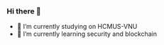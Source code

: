 ### Hi there 👋

- 🔭 I’m currently studying on HCMUS-VNU
- 🌱 I’m currently learning security and blockchain
<!--
**thenguyenltv/thenguyenltv** is a ✨ _special_ ✨ repository because its `README.md` (this file) appears on your GitHub profile.

Here are some ideas to get you started:

- 👯 I’m looking to collaborate on ...
- 🤔 I’m looking for help with ...
- 💬 Ask me about ...
- 📫 How to reach me: ...
- 😄 Pronouns: ...
- ⚡ Fun fact: ...
-->
